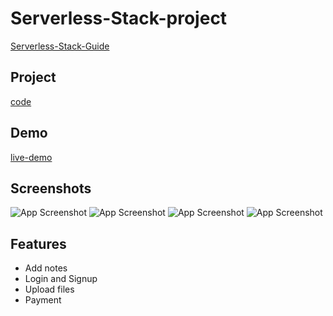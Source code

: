 # Serverless-Stack-project
[Serverless-Stack-Guide](https://serverless-stack.com/#guide)

## Project
[code](Serverless-project)

## Demo

[live-demo](https://d2rwdxfq0b4i5u.cloudfront.net)
<br>
## Screenshots

![App Screenshot](/1.png)
![App Screenshot](/1.png)
![App Screenshot](/1.png)
![App Screenshot](/1.png)

## Features

- Add notes
- Login and Signup
- Upload files
- Payment
